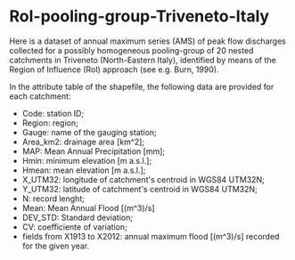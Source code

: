 # RoI-pooling-group-Triveneto-Italy
Here is a dataset of annual maximum series (AMS) of peak flow discharges collected for a possibly homogeneous 
pooling-group of 20 nested catchments in Triveneto (North-Eastern Italy), identified by means of the 
Region of Influence (RoI) approach (see e.g. Burn, 1990).

In the attribute table of the shapefile, the following data are provided for each catchment:
- Code: station ID;
- Region: region;
- Gauge: name of the gauging station;
- Area_km2: drainage area [km^2];
- MAP: Mean Annual Precipitation [mm];
- Hmin: minimum elevation [m a.s.l.];
- Hmean: mean elevation  [m a.s.l.];
- X_UTM32: longitude of catchment's centroid in WGS84 UTM32N;
- Y_UTM32: latitude of catchment's centroid in WGS84 UTM32N; 
- N: record lenght;
- Mean: Mean Annual Flood [(m^3)/s]
- DEV_STD: Standard deviation;
- CV: coefficiente of variation;
- fields from X1913 to X2012: annual maximum flood [(m^3)/s] recorded for the given year.  
